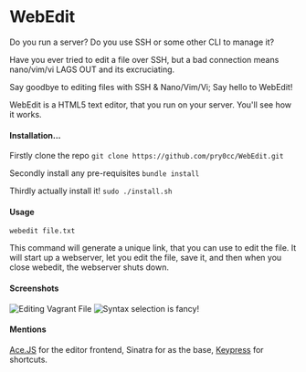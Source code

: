 # WebEdit

Do you run a server? Do you use SSH or some other CLI to manage it? 

Have you ever tried to edit a file over SSH, but a bad connection means nano/vim/vi LAGS OUT and its excruciating. 

Say goodbye to editing files with SSH & Nano/Vim/Vi; Say hello to WebEdit!

WebEdit is a HTML5 text editor, that you run on your server. You'll see how it works.

#### Installation...

Firstly clone the repo
`git clone https://github.com/pry0cc/WebEdit.git`

Secondly install any pre-requisites
`bundle install`

Thirdly actually install it!
`sudo ./install.sh`

#### Usage

`webedit file.txt`

This command will generate a unique link, that you can use to edit the file. It will start up a webserver, let you edit the file, save it, and then when you close webedit, the webserver shuts down. 

#### Screenshots
![Editing Vagrant File](https://i.imgur.com/EQu5r8c.png)
![Syntax selection is fancy!](https://i.imgur.com/KdmQCXL.png)

#### Mentions 
[Ace.JS](http://ace.c9.io/) for the editor frontend, Sinatra for as the base, [Keypress](https://dmauro.github.io/Keypress/) for shortcuts.


